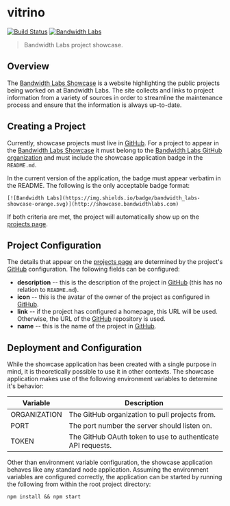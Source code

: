 vitrino
=======

[![Build Status](https://travis-ci.org/bandwidthcom/vitrino.svg?branch=master)](https://travis-ci.org/bandwidthcom/vitrino)
[![Bandwidth Labs](https://img.shields.io/badge/bandwidth_labs-showcase-orange.svg)](http://showcase.bandwidthlabs.com)

> Bandwidth Labs project showcase.

## Overview

The [Bandwidth Labs Showcase][showcase] is a website highlighting the public
projects being worked on at Bandwidth Labs. The site collects and links to
project information from a variety of sources in order to streamline the
maintenance process and ensure that the information is always up-to-date.

## Creating a Project

Currently, showcase projects must live in [GitHub][github]. For a project to
appear in the [Bandwidth Labs Showcase][showcase] it must belong to the
[Bandwidth Labs GitHub organization][bandwidthcom] and must include the
showcase application badge in the `README.md`.

In the current version of the application, the badge must appear verbatim in
the README. The following is the only acceptable badge format:

    [![Bandwidth Labs](https://img.shields.io/badge/bandwidth_labs-showcase-orange.svg)](http://showcase.bandwidthlabs.com)

If both criteria are met, the project will automatically show up on the
[projects page][showcase-projects].

## Project Configuration

The details that appear on the [projects page][showcase-projects] are determined
by the project's [GitHub][github] configuration. The following fields can be
configured:

 + **description** -- this is the description of the project in [GitHub][github]
  (this has no relation to `README.md`).
 + **icon** -- this is the avatar of the owner of the project as configured in
  [GitHub][github].
 + **link** -- if the project has configured a homepage, this URL will be used.
  Otherwise, the URL of the [GitHub][github] repository is used.
 + **name** -- this is the name of the project in [GitHub][github].

## Deployment and Configuration

While the showcase application has been created with a single purpose in mind,
it is theoretically possible to use it in other contexts. The showcase
application makes use of the following environment variables to determine
it's behavior:

| Variable     | Description                                                 |
|--------------|-------------------------------------------------------------|
| ORGANIZATION | The GitHub organization to pull projects from.              |
| PORT         | The port number the server should listen on.                |
| TOKEN        | The GitHub OAuth token to use to authenticate API requests. |

Other than environment variable configuration, the showcase application behaves
like any standard node application. Assuming the environment variables are
configured correctly, the application can be started by running the following
from within the root project directory:

    npm install && npm start

[bandwidthcom]: https://github.com/bandwidthcom "Bandwidth Labs Organization"
[github]: https://github.com "GitHub"
[showcase]: http://showcase.bandwidthlabs.com "Bandwidth Labs Showcase"
[showcase-projects]: http://showcase.bandwidthlabs.com/projects "Showcase Projects"
